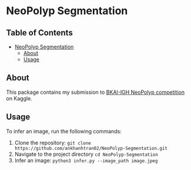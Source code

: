 # NeoPolyp Segmentation <a name="neopolyp-segmentation"></a>

## Table of Contents
* [NeoPolyp Segmentation](#neopolyp-segmentation)
	* [About](#about)
	* [Usage](#usage)


## About <a name="about"></a>

This package contains my submission to [BKAI-IGH NeoPolyp competition](https://www.kaggle.com/c/bkai-igh-neopolyp/overview) on Kaggle.


## Usage <a name="usage"></a>

To infer an image, run the following commands:

1. Clone the repository:
   ```git clone https://github.com/ankhanhtran02/NeoPolyp-Segmentation.git```
3. Navigate to the project directory
   ```cd NeoPolyp-Segmentation```
5. Infer an image:
   ```python3 infer.py --image_path image.jpeg```
